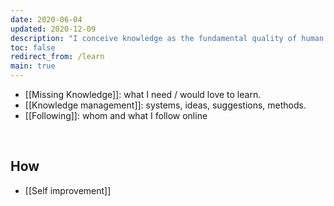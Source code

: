```yaml
---
date: 2020-06-04
updated: 2020-12-09
description: "I conceive knowledge as the fundamental quality of human life. It should be searched, managed, and preserved as a treasure, since it is the most valuable capability we have, together with love. Here, I collect ***meta-knowledge*** data, or better *Epistemology* annotations, which are knowledge insights about knowledge itself, and how to deal with it."
toc: false
redirect_from: /learn
main: true
---
```

- [[Missing Knowledge]]: what I need / would love to learn.
- [[Knowledge management]]: systems, ideas, suggestions, methods.
- [[Following]]: whom and what I follow online

<br>

## How

- [[Self improvement]]